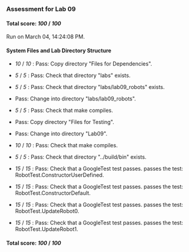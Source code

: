 ### Assessment for Lab 09

#### Total score: _100_ / _100_

Run on March 04, 14:24:08 PM.


#### System Files and Lab Directory Structure

+  _10_ / _10_ : Pass: Copy directory "Files for Dependencies".



+  _5_ / _5_ : Pass: Check that directory "labs" exists.

+  _5_ / _5_ : Pass: Check that directory "labs/lab09_robots" exists.

+ Pass: Change into directory "labs/lab09_robots".

+  _5_ / _5_ : Pass: Check that make compiles.



+ Pass: Copy directory "Files for Testing".



+ Pass: Change into directory "Lab09".

+  _10_ / _10_ : Pass: Check that make compiles.



+  _5_ / _5_ : Pass: Check that directory "../build/bin" exists.

+  _15_ / _15_ : Pass: Check that a GoogleTest test passes.
    passes the test: RobotTest.ConstructorUserDefined.



+  _15_ / _15_ : Pass: Check that a GoogleTest test passes.
    passes the test: RobotTest.ConstructorDefault.



+  _15_ / _15_ : Pass: Check that a GoogleTest test passes.
    passes the test: RobotTest.UpdateRobot0.



+  _15_ / _15_ : Pass: Check that a GoogleTest test passes.
    passes the test: RobotTest.UpdateRobot1.



#### Total score: _100_ / _100_


